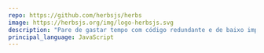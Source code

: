 ```yaml
---
repo: https://github.com/herbsjs/herbs
image: https://herbsjs.org/img/logo-herbsjs.svg
description: "Pare de gastar tempo com código redundante e de baixo impacto. Codifique seu domínio primeiro usando Herbs e a infraestrutura necessária será gerada na hora."
principal_language: JavaScript
---
```

